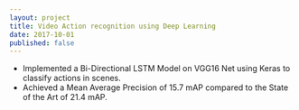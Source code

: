 ```yaml
---
layout: project
title: Video Action recognition using Deep Learning
date: 2017-10-01
published: false
---
```

- Implemented a Bi-Directional LSTM Model on VGG16 Net using Keras to classify actions in scenes.
- Achieved a Mean Average Precision of 15.7 mAP compared to the State of the Art of 21.4 mAP.
